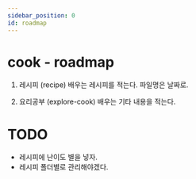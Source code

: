 ```yaml
---
sidebar_position: 0
id: roadmap
---
```


# cook - roadmap

1. 레시피 (recipe)
배우는 레시피를 적는다. 파일명은 날짜로. 


2. 요리공부 (explore-cook)
배우는 기타 내용을 적는다. 

# TODO

* 레시피에 난이도 별을 넣자.
* 레시피 폴더별로 관리해야겠다.

